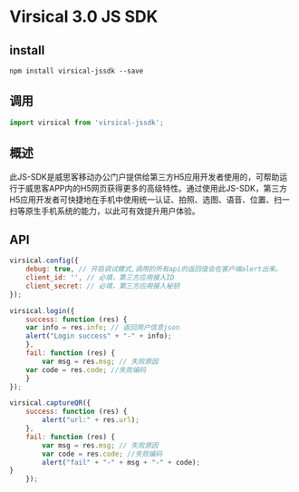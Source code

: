 # Virsical 3.0 JS SDK

## install
```npm
npm install virsical-jssdk --save
```
 
## 调用
```javascript
import virsical from 'virsical-jssdk';
```

## 概述
此JS-SDK是威思客移动办公门户提供给第三方H5应用开发者使用的，可帮助运行于威思客APP内的H5网页获得更多的高级特性。通过使用此JS-SDK，第三方H5应用开发者可快捷地在手机中使用统一认证、拍照、选图、语音、位置、扫一扫等原生手机系统的能力，以此可有效提升用户体验。

## API
```javascript
virsical.config({
    debug: true, // 开启调试模式,调用的所有api的返回值会在客户端alert出来。
    client_id: '', // 必填，第三方应用接入ID
    client_secret: // 必填，第三方应用接入秘钥
});
```

```javascript
virsical.login({
    success: function (res) {
	var info = res.info; // 返回用户信息json
	alert("Login success" + "-" + info);
    },
	fail: function (res) {
        var msg = res.msg; // 失败原因
	var code = res.code; //失败编码
    }
});
```


```javascript
virsical.captureQR({
	success: function (res) {
		alert("url:" + res.url);
	},
	fail: function (res) {
		var msg = res.msg; // 失败原因
		var code = res.code; //失败编码
		alert("fail" + "-" + msg + "-" + code);
}
	});
```